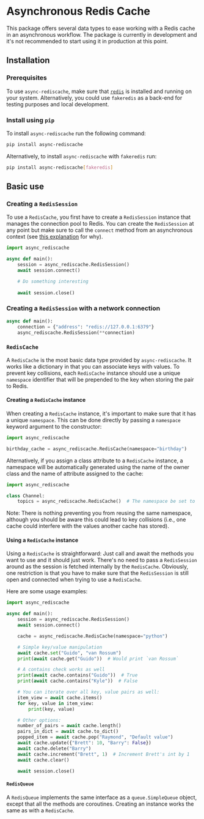 # Asynchronous Redis Cache
This package offers several data types to ease working with a Redis cache in an asynchronous workflow. The package is currently in development and it's not recommended to start using it in production at this point.

## Installation

### Prerequisites

To use `async-rediscache`, make sure that [`redis`](https://redis.io/download) is installed and running on your system. Alternatively, you could use `fakeredis` as a back-end for testing purposes and local development.

### Install using `pip`

To install `async-rediscache` run the following command:

```bash
pip install async-rediscache
```

Alternatively, to install `async-rediscache` with `fakeredis` run:

```bash
pip install async-rediscache[fakeredis]
```

## Basic use

### Creating a `RedisSession`
To use a `RedisCache`, you first have to create a `RedisSession` instance that manages the connection pool to Redis. You can create the `RedisSession` at any point but make sure to call the `connect` method from an asynchronous context (see [this explanation](https://docs.aiohttp.org/en/stable/faq.html#why-is-creating-a-clientsession-outside-of-an-event-loop-dangerous) for why).

```python
import async_rediscache

async def main():
    session = async_rediscache.RedisSession()
    await session.connect()

    # Do something interesting
    
    await session.close()
```

### Creating a `RedisSession` with a network connection

```python
async def main():
    connection = {"address": "redis://127.0.0.1:6379"}
    async_rediscache.RedisSession(**connection)
```
### `RedisCache`

A `RedisCache` is the most basic data type provided by `async-rediscache`. It works like a dictionary in that you can associate keys with values. To prevent key collisions, each `RedisCache` instance should use a unique `namespace` identifier that will be prepended to the key when storing the pair to Redis.

#### Creating a `RedisCache` instance

When creating a `RedisCache` instance, it's important to make sure that it has a unique `namespace`. This can be done directly by passing a `namespace` keyword argument to the constructor:

```python
import async_rediscache

birthday_cache = async_rediscache.RedisCache(namespace="birthday")
```

Alternatively, if you assign a class attribute to a `RedisCache` instance, a namespace will be automatically generated using the name of the owner class and the name of attribute assigned to the cache:

```python
import async_rediscache

class Channel:
    topics = async_rediscache.RedisCache()  # The namespace be set to `"Channel.topics"`
```

Note: There is nothing preventing you from reusing the same namespace, although you should be aware this could lead to key collisions (i.e., one cache could interfere with the values another cache has stored).

#### Using a `RedisCache` instance

Using a `RedisCache` is straightforward: Just call and await the methods you want to use and it should just work. There's no need to pass a `RedisSession` around as the session is fetched internally by the `RedisCache`. Obviously, one restriction is that you have to make sure that the `RedisSession` is still open and connected when trying to use a `RedisCache`.

Here are some usage examples:

```python
import async_rediscache

async def main():
    session = async_rediscache.RedisSession()
    await session.connect()

    cache = async_rediscache.RedisCache(namespace="python")

    # Simple key/value manipulation
    await cache.set("Guido", "van Rossum")
    print(await cache.get("Guido"))  # Would print `van Rossum`

    # A contains check works as well
    print(await cache.contains("Guido"))  # True
    print(await cache.contains("Kyle"))  # False

    # You can iterate over all key, value pairs as well:
    item_view = await cache.items()
    for key, value in item_view:
        print(key, value)

    # Other options:
    number_of_pairs = await cache.length()
    pairs_in_dict = await cache.to_dict()
    popped_item = await cache.pop("Raymond", "Default value")
    await cache.update({"Brett": 10, "Barry": False})
    await cache.delete("Barry")
    await cache.increment("Brett", 1)  # Increment Brett's int by 1
    await cache.clear()

    await session.close()
```

#### `RedisQueue`

A `RedisQueue` implements the same interface as a `queue.SimpleQueue` object, except that all the methods are coroutines. Creating an instance works the same as with a `RedisCache`. 
